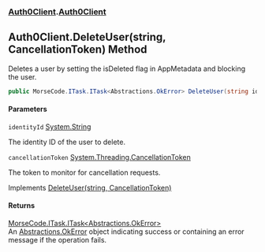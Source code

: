 ### [Auth0Client](../index.md 'Auth0Client').[Auth0Client](index.md 'Auth0Client\.Auth0Client')

## Auth0Client\.DeleteUser\(string, CancellationToken\) Method

Deletes a user by setting the isDeleted flag in AppMetadata and blocking the user\.

```csharp
public MorseCode.ITask.ITask<Abstractions.OkError> DeleteUser(string identityId, System.Threading.CancellationToken cancellationToken);
```
#### Parameters

<a name='global__Auth0Client.Auth0Client.DeleteUser(string,System.Threading.CancellationToken).identityId'></a>

`identityId` [System\.String](https://learn.microsoft.com/en-us/dotnet/api/system.string 'System\.String')

The identity ID of the user to delete\.

<a name='global__Auth0Client.Auth0Client.DeleteUser(string,System.Threading.CancellationToken).cancellationToken'></a>

`cancellationToken` [System\.Threading\.CancellationToken](https://learn.microsoft.com/en-us/dotnet/api/system.threading.cancellationtoken 'System\.Threading\.CancellationToken')

The token to monitor for cancellation requests\.

Implements [DeleteUser\(string, CancellationToken\)](https://learn.microsoft.com/en-us/dotnet/api/abstractions.iuserservice.deleteuser#abstractions-iuserservice-deleteuser(system-string-system-threading-cancellationtoken) 'Abstractions\.IUserService\.DeleteUser\(System\.String,System\.Threading\.CancellationToken\)')

#### Returns
[MorseCode\.ITask\.ITask&lt;](https://learn.microsoft.com/en-us/dotnet/api/morsecode.itask.itask-1 'MorseCode\.ITask\.ITask\`1')[Abstractions\.OkError](https://learn.microsoft.com/en-us/dotnet/api/abstractions.okerror 'Abstractions\.OkError')[&gt;](https://learn.microsoft.com/en-us/dotnet/api/morsecode.itask.itask-1 'MorseCode\.ITask\.ITask\`1')  
An [Abstractions\.OkError](https://learn.microsoft.com/en-us/dotnet/api/abstractions.okerror 'Abstractions\.OkError') object indicating success or containing an error message if the operation fails\.